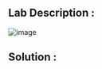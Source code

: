 ## Lab Description :

![image](https://user-images.githubusercontent.com/67383098/235337277-b7cfdf45-ee8c-4f35-a1b6-9f61d84c060c.png)

## Solution :

